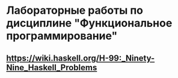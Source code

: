 # Лабораторные работы по дисциплине "Функциональное программирование"

## https://wiki.haskell.org/H-99:_Ninety-Nine_Haskell_Problems
